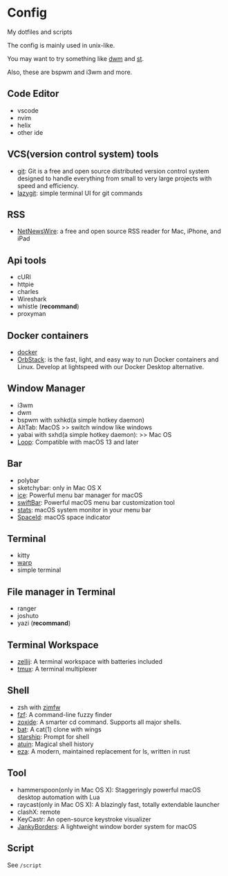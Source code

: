 # Config

My dotfiles and scripts

The config is mainly used in unix-like.

You may want to try something like [dwm](https://dwm.suckless.org/) and [st](https://st.suckless.org/).

Also, these are bspwm and i3wm and more.

## Code Editor

- vscode
- nvim
- helix
- other ide

## VCS(version control system) tools

- [git](https://git-scm.com/): Git is a free and open source distributed version control system designed to handle everything from small to very large projects with speed and efficiency. 
- [lazygit](https://github.com/jesseduffield/lazygit): simple terminal UI for git commands

## RSS

- [NetNewsWire](https://netnewswire.com/): a free and open source RSS reader for Mac, iPhone, and iPad

## Api tools

- cURl
- httpie
- charles
- Wireshark
- whistle (**recommand**)
- proxyman

## Docker containers

- [docker](https://www.docker.com/)
- [OrbStack](https://orbstack.dev/): is the fast, light, and easy way to run Docker containers and Linux. Develop at lightspeed with our Docker Desktop alternative.

## Window Manager

- i3wm
- dwm
- bspwm with sxhkd(a simple hotkey daemon)
- AltTab: MacOS >> switch window like windows
- yabai with sxhd(a simple hotkey daemon): >> Mac OS
- [Loop](https://github.com/MrKai77/Loop?tab=readme-ov-file): Compatible with macOS 13 and later

## Bar

- polybar
- sketchybar: only in Mac OS X
- [ice](https://github.com/jordanbaird/Ice): Powerful menu bar manager for macOS
- [swiftBar](https://github.com/swiftbar/SwiftBar/): Powerful macOS menu bar customization tool
- [stats](https://github.com/exelban/stats): macOS system monitor in your menu bar
- [SpaceId](https://github.com/dshnkao/SpaceId): macOS space indicator

## Terminal

- kitty
- [warp](https://www.warp.dev/)
- simple terminal

## File manager in Terminal

- ranger
- joshuto
- yazi (**recommand**)

## Terminal Workspace

- [zellij](https://github.com/zellij-org/zellij): A terminal workspace with batteries included
- [tmux](https://github.com/tmux/tmux): A terminal multiplexer

## Shell

- zsh with [zimfw](https://github.com/zimfw/zimfw)
- [fzf](https://github.com/junegunn/fzf): A command-line fuzzy finder
- [zoxide](https://github.com/ajeetdsouza/zoxide): A smarter cd command. Supports all major shells.
- [bat](https://github.com/sharkdp/bat): A cat(1) clone with wings
- [starship](https://github.com/starship/starship): Prompt for shell
- [atuin](https://github.com/atuinsh/atuin): Magical shell history
- [eza](https://eza.rocks/): A modern, maintained replacement for ls, written in rust

## Tool

- hammerspoon(only in Mac OS X): Staggeringly powerful macOS desktop automation with Lua
- raycast(only in Mac OS X): A blazingly fast, totally extendable launcher
- clashX: remote
- KeyCastr: An open-source keystroke visualizer
- [JankyBorders](https://github.com/FelixKratz/JankyBorders): A lightweight window border system for macOS

## Script

See `/script`

